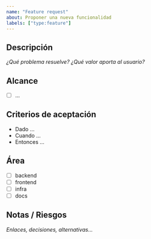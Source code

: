 ```yaml
---
name: "Feature request"
about: Proponer una nueva funcionalidad
labels: ["type:feature"]
---
```


## Descripción
_¿Qué problema resuelve? ¿Qué valor aporta al usuario?_

## Alcance
- [ ] …

## Criterios de aceptación
- Dado …
- Cuando …
- Entonces …

## Área
- [ ] backend
- [ ] frontend
- [ ] infra
- [ ] docs

## Notas / Riesgos
_Enlaces, decisiones, alternativas…_

